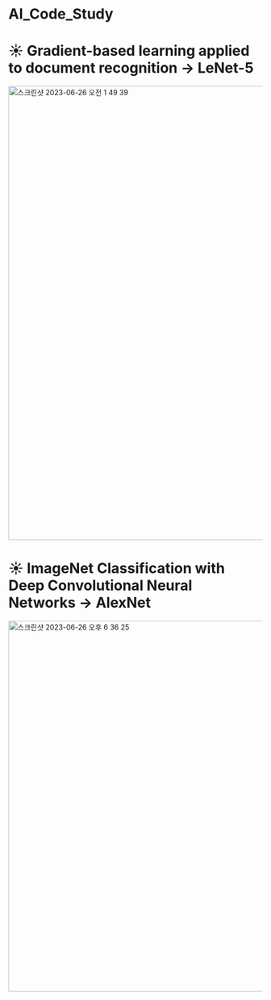 # AI_Code_Study
# ☀︎ Gradient-based learning applied to document recognition → LeNet-5
<img width="900" alt="스크린샷 2023-06-26 오전 1 49 39" src="https://github.com/zini9405/AI_Code_Study/assets/65759847/01c1f635-b862-436e-82b7-43aae8e7a698">

# ☀︎ ImageNet Classification with Deep Convolutional Neural Networks → AlexNet
<img width="735" alt="스크린샷 2023-06-26 오후 6 36 25" src="https://github.com/zini9405/AI_Code_Study/assets/65759847/2072d2dc-42b6-4264-8113-036e9350f08d">



